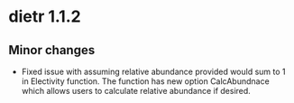 dietr 1.1.2
============

## Minor changes
* Fixed issue with assuming relative abundance provided would sum to 1 in Electivity function. The function has new option CalcAbundnace which allows users to calculate relative abundance if desired.